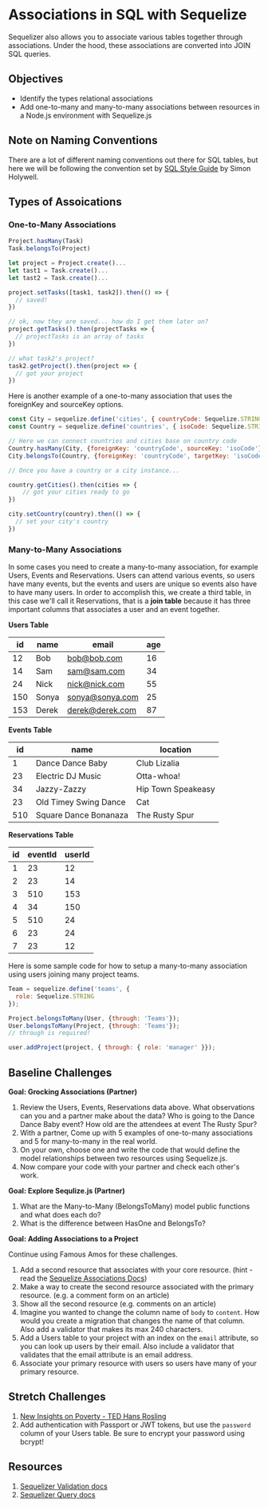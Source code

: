 # Associations in SQL with Sequelize

Sequelizer also allows you to associate various tables together through associations. Under the hood, these associations are converted into JOIN SQL queries.

## Objectives

* Identify the types relational associations
* Add one-to-many and many-to-many associations between resources in a Node.js environment with Sequelize.js

## Note on Naming Conventions

There are a lot of different naming conventions out there for SQL tables, but here we will be following the convention set by [SQL Style Guide](http://www.sqlstyle.guide/) by Simon Holywell.

## Types of Assoications

### One-to-Many Associations

```js
Project.hasMany(Task)
Task.belongsTo(Project)

let project = Project.create()...
let tast1 = Task.create()...
let tast2 = Task.create()...

project.setTasks([task1, task2]).then(() => {
  // saved!
})

// ok, now they are saved... how do I get them later on?
project.getTasks().then(projectTasks => {
  // projectTasks is an array of tasks
})

// what task2's project?
task2.getProject().then(project => {
  // got your project
})

```

Here is another example of a one-to-many association that uses the foreignKey and sourceKey options.

```js
const City = sequelize.define('cities', { countryCode: Sequelize.STRING });
const Country = sequelize.define('countries', { isoCode: Sequelize.STRING });

// Here we can connect countries and cities base on country code
Country.hasMany(City, {foreignKey: 'countryCode', sourceKey: 'isoCode'});
City.belongsTo(Country, {foreignKey: 'countryCode', targetKey: 'isoCode'});

// Once you have a country or a city instance...

country.getCities().then(cities => {
    // got your cities ready to go
})

city.setCountry(country).then(() => {
  // set your city's country
})
```

### Many-to-Many Associations

In some cases you need to create a many-to-many association, for example Users, Events and Reservations. Users can attend various events, so users have many events, but the events and users are unique so events also have to have many users. In order to accomplish this, we create a third table, in this case we'll call it Reservations, that is a **join table** because it has three important columns that associates a user and an event together.

**Users Table**

| id | name  | email | age |
| -- | ----  | ------| ------ |
| 12  | Bob   | bob@bob.com  | 16  |
| 14  | Sam   | sam@sam.com  | 34  |
| 24  | Nick | nick@nick.com  | 55  |
| 150  | Sonya | sonya@sonya.com  | 25  |
| 153  | Derek | derek@derek.com  | 87  |

**Events Table**

| id | name  | location |
| -- | ---- | ------ |
| 1  | Dance Dance Baby | Club Lizalia  |
| 23  | Electric DJ Music | Otta-whoa!  |
| 34  | Jazzy-Zazzy | Hip Town Speakeasy  |
| 23  | Old Timey Swing Dance  | Cat  |
| 510  | Square Dance Bonanaza | The Rusty Spur  |

**Reservations Table**

| id | eventId  | userId |
| -- | ----  | ------|
| 1  | 23   | 12  |
| 2  | 23 | 14  |
| 3  | 510 | 153  |
| 4  | 34  | 150  |
| 5  | 510 | 24  |
| 6  | 23 | 24  |
| 7  | 23 | 12  |

Here is some sample code for how to setup a many-to-many association using users joining many project teams.

```js
Team = sequelize.define('teams', {
  role: Sequelize.STRING
});

Project.belongsToMany(User, {through: 'Teams'});
User.belongsToMany(Project, {through: 'Teams'});
// through is required!

user.addProject(project, { through: { role: 'manager' }});
```

## Baseline Challenges

**Goal: Grocking Associations (Partner)**

1. Review the Users, Events, Reservations data above. What observations can you and a partner make about the data? Who is going to the Dance Dance Baby event? How old are the attendees at event The Rusty Spur?
1. With a partner, Come up with 5 examples of one-to-many associations and 5 for many-to-many in the real world.
1. On your own, choose one and write the code that would define the model relationships between two resources using Sequelize.js.
1. Now compare your code with your partner and check each other's work.

**Goal: Explore Sequlize.js (Partner)**

1. What are the Many-to-Many (BelongsToMany) model public functions and what does each do?
1. What is the difference between HasOne and BelongsTo?

**Goal: Adding Associations to a Project**

Continue using Famous Amos for these challenges.

1. Add a second resource that associates with your core resource. (hint - read the [Sequelize Associations Docs](http://docs.sequelizejs.com/manual/tutorial/associations.html))
1. Make a way to create the second resource associated with the primary resource. (e.g. a comment form on an article)
1. Show all the second resource (e.g. comments on an article)
1. Imagine you wanted to change the column name of `body` to `content`. How would you create a migration that changes the name of that column. Also add a validator that makes its max 240 characters.
1. Add a Users table to your project with an index on the `email` attribute, so you can look up users by their email. Also include a validator that validates that the email attribute is an email address.
1. Associate your primary resource with users so users have many of your primary resource.

## Stretch Challenges

1. [New Insights on Poverty - TED Hans Rosling](https://www.ted.com/talks/hans_rosling_reveals_new_insights_on_poverty)
1. Add authentication with Passport or JWT tokens, but use the `password` column of your Users table. Be sure to encrypt your password using bcrypt!

## Resources

1. [Sequelizer Validation docs](http://docs.sequelizejs.com/manual/tutorial/models-definition.html#validations)
1. [Sequelizer Query docs](http://docs.sequelizejs.com/manual/tutorial/querying.html)
